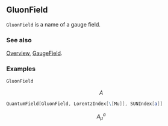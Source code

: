 ## GluonField

`GluonField` is a name of a gauge field.

### See also

[Overview](Extra/FeynCalc.md), [GaugeField](GaugeField.md).

### Examples

```mathematica
GluonField
```

$$A$$

```mathematica
QuantumField[GluonField, LorentzIndex[\[Mu]], SUNIndex[a]]
```

$$A_{\mu }^a$$